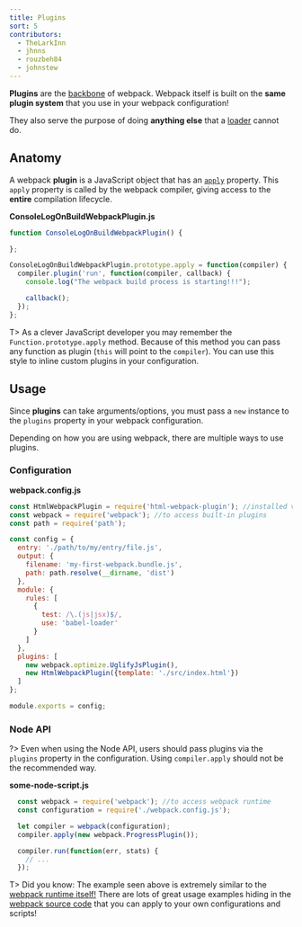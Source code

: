 ```yaml
---
title: Plugins
sort: 5
contributors:
  - TheLarkInn
  - jhnns
  - rouzbeh84
  - johnstew
---
```


**Plugins** are the [backbone](https://github.com/webpack/tapable) of webpack. Webpack itself is built on the **same plugin system** that you use in your webpack configuration!

They also serve the purpose of doing **anything else** that a [loader](/concepts/loaders) cannot do.


## Anatomy

A webpack **plugin** is a JavaScript object that has an [`apply`](https://developer.mozilla.org/en-US/docs/Web/JavaScript/Reference/Global_Objects/Function/apply) property. This `apply` property is called by the webpack compiler, giving access to the **entire** compilation lifecycle.

**ConsoleLogOnBuildWebpackPlugin.js**

```javascript
function ConsoleLogOnBuildWebpackPlugin() {

};

ConsoleLogOnBuildWebpackPlugin.prototype.apply = function(compiler) {
  compiler.plugin('run', function(compiler, callback) {
    console.log("The webpack build process is starting!!!");

    callback();
  });
};
```

T> As a clever JavaScript developer you may remember the `Function.prototype.apply` method. Because of this method you can pass any function as plugin (`this` will point to the `compiler`). You can use this style to inline custom plugins in your configuration.


## Usage

Since **plugins** can take arguments/options, you must pass a `new` instance to the `plugins` property in your webpack configuration.

Depending on how you are using webpack, there are multiple ways to use plugins.


### Configuration

**webpack.config.js**

```javascript
const HtmlWebpackPlugin = require('html-webpack-plugin'); //installed via npm
const webpack = require('webpack'); //to access built-in plugins
const path = require('path');

const config = {
  entry: './path/to/my/entry/file.js',
  output: {
    filename: 'my-first-webpack.bundle.js',
    path: path.resolve(__dirname, 'dist')
  },
  module: {
    rules: [
      {
        test: /\.(js|jsx)$/,
        use: 'babel-loader'
      }
    ]
  },
  plugins: [
    new webpack.optimize.UglifyJsPlugin(),
    new HtmlWebpackPlugin({template: './src/index.html'})
  ]
};

module.exports = config;
```


### Node API

?> Even when using the Node API, users should pass plugins via the `plugins` property in the configuration. Using `compiler.apply` should not be the recommended way.

**some-node-script.js**

```javascript
  const webpack = require('webpack'); //to access webpack runtime
  const configuration = require('./webpack.config.js');

  let compiler = webpack(configuration);
  compiler.apply(new webpack.ProgressPlugin());

  compiler.run(function(err, stats) {
    // ...
  });
```

T> Did you know: The example seen above is extremely similar to the [webpack runtime itself!](https://github.com/webpack/webpack/blob/e7087ffeda7fa37dfe2ca70b5593c6e899629a2c/bin/webpack.js#L290-L292) There are lots of great usage examples hiding in the [webpack source code](https://github.com/webpack/webpack) that you can apply to your own configurations and scripts!
